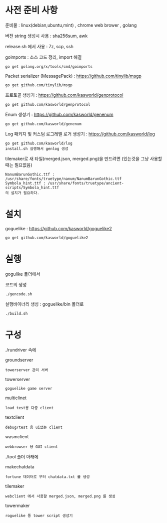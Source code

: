 # 사전 준비 사항

준비물 : linux(debian,ubuntu,mint) , chrome web brower , golang 

버전 string 생성시 사용 : sha256sum, awk

release.sh 에서 사용 : 7z, scp, ssh

goimports : 소스 코드 정리, import 해결

    go get golang.org/x/tools/cmd/goimports

Packet serializer (MessagePack) : https://github.com/tinylib/msgp

    go get github.com/tinylib/msgp

프로토콜 생성기 : https://github.com/kasworld/genprotocol

    go get github.com/kasworld/genprotocol

Enum 생성기 : https://github.com/kasworld/genenum

    go get github.com/kasworld/genenum

Log 패키지 및 커스텀 로그레벨 로거 생성기 : https://github.com/kasworld/log

    go get github.com/kasworld/log
    install.sh 실행해서 genlog 생성 

tilemaker로 새 타일(merged.json, merged.png)을 만드려면 (있는것을 그냥 사용할때는 필요없음)

    NanumBarunGothic.ttf : /usr/share/fonts/truetype/nanum/NanumBarunGothic.ttf
    Symbola_hint.ttf : /usr/share/fonts/truetype/ancient-scripts/Symbola_hint.ttf
    의 설치가 필요하다. 


# 설치 

goguelike : https://github.com/kasworld/goguelike2

    go get github.com/kasworld/goguelike2


# 실행 

gogulike 폴더에서 

코드의 생성 

    ./gencode.sh 

실행바이너리 생성 : goguelike/bin 폴더로 

    ./build.sh

# 구성 

./rundriver 속에 

groundserver 

    towerserver 관리 서버 

towerserver 

    goguelike game server 

multiclinet 

    load test용 다중 client 
  
textclient 

    debug/test 용 ui없는 client 

wasmclient 

    webbrowser 용 GUI client 

./tool 폴더 아래에 

makechatdata 

    fortune 데이터로 부터 chatdata.txt 를 생성 

tilemaker

    webclient 에서 사용할 merged.json, merged.png 를 생성 

towermaker 

    roguelike 풍 tower script 생성기 

